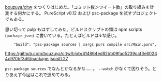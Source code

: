 [bouzuya/cltw][] をつくりはじめた。「コミット数＞ツイート数」の取り組みを計測する何かにする。 PureScript v0.12 および psc-package を試すプロジェクトでもある。

思い切って pulp もはずしてみた。ビルドスクリプトの類は npm scripts  (`package.json`) に書いている。たとえばビルドは↓な感じ。

`    "build": "psc-package sources | xargs purs compile src/Main.purs",`

https://github.com/bouzuya/cltw/blob/414864ed82bb09fad5239caf3e60244c970bf3d6/package.json#L27

`psc-package sources` でなんとかなるかな……。 `--watch` がなくて困りそう。とりあえず今回はこれで進めてみる。

[bouzuya/cltw]: https://github.com/bouzuya/cltw
